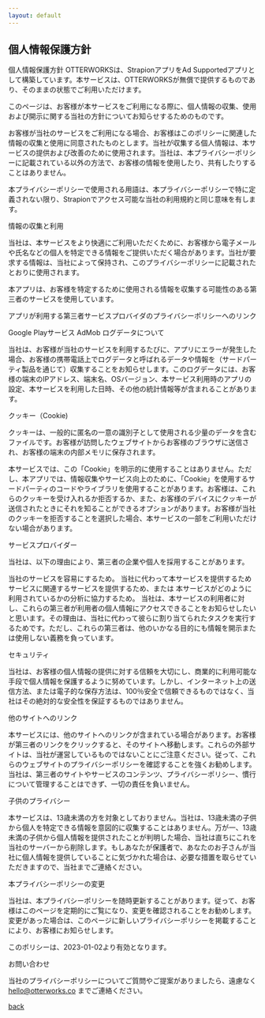 ```yaml
---
layout: default
---
```


## 個人情報保護方針

個人情報保護方針
OTTERWORKSは、StrapionアプリをAd Supportedアプリとして構築しています。本サービスは、OTTERWORKSが無償で提供するものであり、そのままの状態でご利用いただけます。

このページは、お客様が本サービスをご利用になる際に、個人情報の収集、使用および開示に関する当社の方針についてお知らせするためのものです。

お客様が当社のサービスをご利用になる場合、お客様はこのポリシーに関連した情報の収集と使用に同意されたものとします。当社が収集する個人情報は、本サービスの提供および改善のために使用されます。当社は、本プライバシーポリシーに記載されている以外の方法で、お客様の情報を使用したり、共有したりすることはありません。

本プライバシーポリシーで使用される用語は、本プライバシーポリシーで特に定義されない限り、Strapionでアクセス可能な当社の利用規約と同じ意味を有します。

情報の収集と利用

当社は、本サービスをより快適にご利用いただくために、お客様から電子メールや氏名などの個人を特定できる情報をご提供いただく場合があります。当社が要求する情報は、当社によって保持され、このプライバシーポリシーに記載されたとおりに使用されます。

本アプリは、お客様を特定するために使用される情報を収集する可能性のある第三者のサービスを使用しています。

アプリが利用する第三者サービスプロバイダのプライバシーポリシーへのリンク

Google Playサービス
AdMob
ログデータについて

当社は、お客様が当社のサービスを利用するたびに、アプリにエラーが発生した場合、お客様の携帯電話上でログデータと呼ばれるデータや情報を（サードパーティ製品を通じて）収集することをお知らせします。このログデータには、お客様の端末のIPアドレス、端末名、OSバージョン、本サービス利用時のアプリの設定、本サービスを利用した日時、その他の統計情報等が含まれることがあります。

クッキー（Cookie)

クッキーは、一般的に匿名の一意の識別子として使用される少量のデータを含むファイルです。お客様が訪問したウェブサイトからお客様のブラウザに送信され、お客様の端末の内部メモリに保存されます。

本サービスでは、この「Cookie」を明示的に使用することはありません。ただし、本アプリでは、情報収集やサービス向上のために、「Cookie」を使用するサードパーティのコードやライブラリを使用することがあります。お客様は、これらのクッキーを受け入れるか拒否するか、また、お客様のデバイスにクッキーが送信されたときにそれを知ることができるオプションがあります。お客様が当社のクッキーを拒否することを選択した場合、本サービスの一部をご利用いただけない場合があります。

サービスプロバイダー

当社は、以下の理由により、第三者の企業や個人を採用することがあります。

当社のサービスを容易にするため。
当社に代わって本サービスを提供するため
サービスに関連するサービスを提供するため、または
本サービスがどのように利用されているかの分析に協力するため。
当社は、本サービスの利用者に対し、これらの第三者が利用者の個人情報にアクセスできることをお知らせしたいと思います。その理由は、当社に代わって彼らに割り当てられたタスクを実行するためです。ただし、これらの第三者は、他のいかなる目的にも情報を開示または使用しない義務を負っています。

セキュリティ

当社は、お客様の個人情報の提供に対する信頼を大切にし、商業的に利用可能な手段で個人情報を保護するように努めています。しかし、インターネット上の送信方法、または電子的な保存方法は、100％安全で信頼できるものではなく、当社はその絶対的な安全性を保証するものではありません。

他のサイトへのリンク

本サービスには、他のサイトへのリンクが含まれている場合があります。お客様が第三者のリンクをクリックすると、そのサイトへ移動します。これらの外部サイトは、当社が運営しているものではないことにご注意ください。従って、これらのウェブサイトのプライバシーポリシーを確認することを強くお勧めします。当社は、第三者のサイトやサービスのコンテンツ、プライバシーポリシー、慣行について管理することはできず、一切の責任を負いません。

子供のプライバシー

本サービスは、13歳未満の方を対象としておりません。当社は、13歳未満の子供から個人を特定できる情報を意図的に収集することはありません。万が一、13歳未満の子供から個人情報を提供されたことが判明した場合、当社は直ちにこれを当社のサーバーから削除します。もしあなたが保護者で、あなたのお子さんが当社に個人情報を提供していることに気づかれた場合は、必要な措置を取らせていただきますので、当社までご連絡ください。

本プライバシーポリシーの変更

当社は、本プライバシーポリシーを随時更新することがあります。従って、お客様はこのページを定期的にご覧になり、変更を確認されることをお勧めします。変更があった場合は、このページに新しいプライバシーポリシーを掲載することにより、お客様にお知らせします。

このポリシーは、2023-01-02より有効となります。

お問い合わせ

当社のプライバシーポリシーについてご質問やご提案がありましたら、遠慮なく hello@otterworks.co までご連絡ください。

[back](./)
